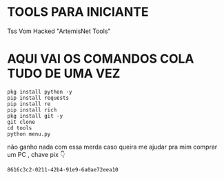 # TOOLS PARA INICIANTE 

Tss Vom Hacked "ArtemisNet Tools"

# AQUI VAI OS COMANDOS COLA TUDO DE UMA VEZ

```
pkg install python -y
pip install requests
pip install re 
pip install rich
pkg install git -y 
git clone 
cd tools
python menu.py

```

não ganho nada com essa merda caso queira me ajudar pra mim comprar um PC , chave pix
 👇
```
8616c3c2-0211-42b4-91e9-6a0ae72eea10

```
